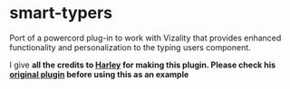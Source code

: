# smart-typers
Port of a powercord plug-in to work with Vizality that provides enhanced functionality and personalization to the typing users component.

I give **all the credits to [Harley](https://github.com/GriefMoDz) for making this plugin. Please check his [original plugin](https://github.com/GriefMoDz/smart-typers) before using this as an example**